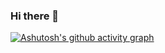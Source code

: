 ### Hi there 👋

[![Ashutosh's github activity graph](https://activity-graph.herokuapp.com/graph?username=kykim00)](https://github.com/ashutosh00710/github-readme-activity-graph)
<!--
**kykim00/kykim00** is a ✨ _special_ ✨ repository because its `README.md` (this file) appears on your GitHub profile.

Here are some ideas to get you started:

- 🔭 I’m currently working on ...
- 🌱 I’m currently learning ...
- 👯 I’m looking to collaborate on ...
- 🤔 I’m looking for help with ...
- 💬 Ask me about ...
- 📫 How to reach me: ...
- 😄 Pronouns: ...
- ⚡ Fun fact: ...
-->
